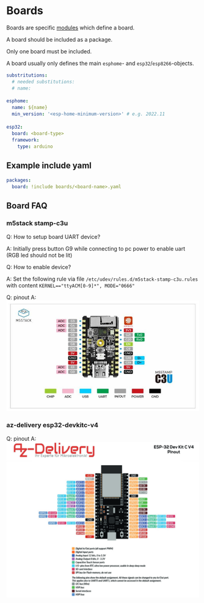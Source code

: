 # Boards

Boards are specific [modules](../modules/readme.md) which define a board.

A board should be included as a package.

Only one board must be included.

A board usually only defines the main `esphome`- and `esp32`/`esp8266`-objects.

```yaml
substritutions:
  # needed substitutions:
  # name:

esphome:
  name: ${name}
  min_version: '<esp-home-minimum-version>' # e.g. 2022.11

esp32:
  board: <board-type>
  framework:
    type: arduino
```

## Example include yaml

```yaml
packages:
  board: !include boards/<board-name>.yaml
```

## Board FAQ

### m5stack stamp-c3u
Q: How to setup board UART device?

A: Initially press button G9 while connecting to pc power to enable uart (RGB led should not be lit)


Q: How to enable device?

A: Set the following rule via file `/etc/udev/rules.d/m5stack-stamp-c3u.rules` with content `KERNEL=="ttyACM[0-9]*", MODE="0666"`


Q: pinout
A: ![m5stack-stamp-c3u](./pinouts/pinout_m5stack-stamp-c3u.jpg)

### az-delivery esp32-devkitc-v4

Q: pinout
A: ![az-delivery esp32-devkitc-v4](./pinouts/pinout_az-delivery-esp32-devkitc-v4.png)
